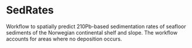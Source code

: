 # SedRates

Workflow to spatially predict 210Pb-based sedimentation rates of seafloor sediments of the Norwegian continental shelf and slope. The workflow accounts for areas where no deposition occurs.